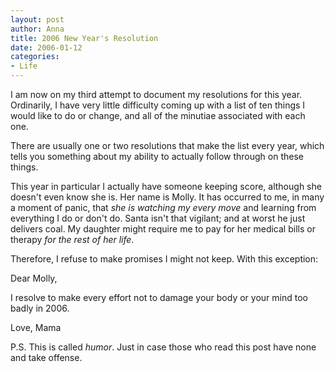 ```yaml
--- 
layout: post
author: Anna
title: 2006 New Year's Resolution
date: 2006-01-12
categories: 
- Life
---
```


I am now on my third attempt to document my resolutions for this year. Ordinarily, I have very little difficulty coming up with a list of ten things I would like to do or change, and all of the minutiae associated with each one.

There are usually one or two resolutions that make the list every year, which tells you something about my ability to actually follow through on these things.

This year in particular I actually have someone keeping score, although she doesn't even know she is. Her name is Molly. It has occurred to me, in many a moment of panic, that <i>she is watching my every move</i> and learning from everything I do or don't do. Santa isn't that vigilant; and at worst he just delivers coal. My daughter might require me to pay for her medical bills or therapy <i>for the rest of her life</i>.

Therefore, I refuse to make promises I might not keep. With this exception:

Dear Molly,

I resolve to make every effort not to damage your body or your mind too badly in 2006.

Love, Mama

P.S. This is called <i>humor</i>. Just in case those who read this post have none and take offense.